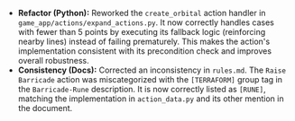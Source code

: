 - **Refactor (Python):** Reworked the `create_orbital` action handler in `game_app/actions/expand_actions.py`. It now correctly handles cases with fewer than 5 points by executing its fallback logic (reinforcing nearby lines) instead of failing prematurely. This makes the action's implementation consistent with its precondition check and improves overall robustness.
- **Consistency (Docs):** Corrected an inconsistency in `rules.md`. The `Raise Barricade` action was miscategorized with the `[TERRAFORM]` group tag in the `Barricade-Rune` description. It is now correctly listed as `[RUNE]`, matching the implementation in `action_data.py` and its other mention in the document.
